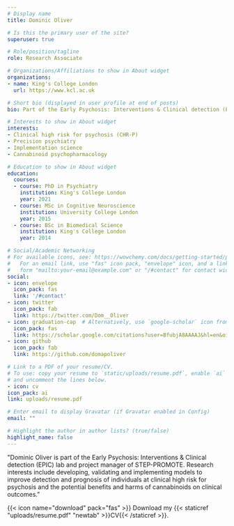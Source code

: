 ```yaml
---
# Display name
title: Dominic Oliver

# Is this the primary user of the site?
superuser: true

# Role/position/tagline
role: Research Associate

# Organizations/Affiliations to show in About widget
organizations:
- name: King's College London
  url: https://www.kcl.ac.uk

# Short bio (displayed in user profile at end of posts)
bio: Part of the Early Psychosis: Interventions & Clinical detection (EPIC) lab and project manager of STEP-PROMOTE. Research interests include developing, validating and implementing models to improve detection and prognosis of individuals at clinical high risk for psychosis and the potential benefits and harms of cannabinoids on clinical outcomes.

# Interests to show in About widget
interests:
- Clinical high risk for psychosis (CHR-P)
- Precision psychiatry
- Implementation science
- Cannabinoid psychopharmacology

# Education to show in About widget
education:
  courses:
  - course: PhD in Psychiatry
    institution: King's College London
    year: 2021
  - course: MSc in Cognitive Neuroscience
    institution: University College London
    year: 2015
  - course: BSc in Biomedical Science
    institution: King's College London
    year: 2014

# Social/Academic Networking
# For available icons, see: https://wowchemy.com/docs/getting-started/page-builder/#icons
#   For an email link, use "fas" icon pack, "envelope" icon, and a link in the
#   form "mailto:your-email@example.com" or "/#contact" for contact widget.
social:
- icon: envelope
  icon_pack: fas
  link: '/#contact'
- icon: twitter
  icon_pack: fab
  link: https://twitter.com/Dom__Oliver
- icon: graduation-cap  # Alternatively, use `google-scholar` icon from `ai` icon pack
  icon_pack: fas
  link: https://scholar.google.com/citations?user=BfubjA8AAAAJ&hl=en&oi=ao
- icon: github
  icon_pack: fab
  link: https://github.com/domapoliver

# Link to a PDF of your resume/CV.
# To use: copy your resume to `static/uploads/resume.pdf`, enable `ai` icons in `params.toml`, 
# and uncomment the lines below.
- icon: cv
icon_pack: ai
link: uploads/resume.pdf

# Enter email to display Gravatar (if Gravatar enabled in Config)
email: ""

# Highlight the author in author lists? (true/false)
highlight_name: false
---
```


"Dominic Oliver is part of the Early Psychosis: Interventions & Clinical detection (EPIC) lab and project manager of STEP-PROMOTE. Research interests include developing, validating and implementing models to improve detection and prognosis of individuals at clinical high risk for psychosis and the potential benefits and harms of cannabinoids on clinical outcomes."

{{< icon name="download" pack="fas" >}} Download my {{< staticref "uploads/resume.pdf" "newtab" >}}CV{{< /staticref >}}.
